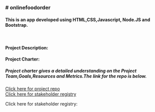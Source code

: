 <h3># onlinefoodorder</h2>
<h4>This is an app developed using HTML,CSS,Javascript, Node.JS and Bootstrap.</h4>
<br />
<h4>Project Description:</h4>
<h4>Project Charter:</h4>
<h5> Project charter gives a detailed understanding on the Project Team,Goals,Resources and Metrics.The link for the repo is below.</h5>
<a href="https://github.com/SonamGadkari/onlinefoodorder">Click here for project repo</a>

<br>
<a href ="https://sonamgadkari.github.io/stakeholderregistry">Click here for stakeholder registry</a>
<p> Click here for stakeholder registry:</p> 


